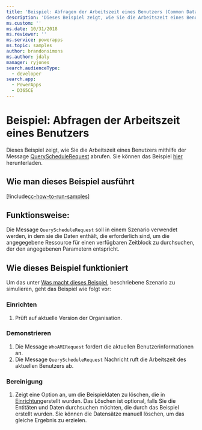 ```yaml
---
title: 'Beispiel: Abfragen der Arbeitszeit eines Benutzers (Common Data Service) | Microsoft Docs'
description: 'Dieses Beispiel zeigt, wie Sie die Arbeitszeit eines Benutzers abrufen.'
ms.custom: ''
ms.date: 10/31/2018
ms.reviewer: ''
ms.service: powerapps
ms.topic: samples
author: brandonsimons
ms.author: jdaly
manager: ryjones
search.audienceType:
  - developer
search.app:
  - PowerApps
  - D365CE
---
```

# <a name="sample-query-the-working-hours-of-a-user"></a>Beispiel: Abfragen der Arbeitszeit eines Benutzers

<!-- https://docs.microsoft.com/dynamics365/customer-engagement/developer/sample-query-working-hours-user -->

Dieses Beispiel zeigt, wie Sie die Arbeitszeit eines Benutzers mithilfe der Message [QueryScheduleRequest](https://docs.microsoft.com/dotnet/api/microsoft.crm.sdk.messages.queryschedulerequest?view=dynamics-general-ce-9) abrufen. Sie können das Beispiel [hier](https://github.com/Microsoft/PowerApps-Samples/tree/master/cds/orgsvc/C%23/QueryWorkingHours
) herunterladen.

## <a name="how-to-run-this-sample"></a>Wie man dieses Beispiel ausführt

[!include[cc-how-to-run-samples](../../includes/cc-how-to-run-samples.md)]

## <a name="what-this-sample-does"></a>Funktionsweise:

Die Message `QueryScheduleRequest` soll in einem Szenario verwendet werden, in dem sie die Daten enthält, die erforderlich sind, um die angegegebene Ressource für einen verfügbaren Zeitblock zu durchsuchen, der den angegebenen Parametern entspricht.

## <a name="how-this-sample-works"></a>Wie dieses Beispiel funktioniert

Um das unter [Was macht dieses Beispiel](#what-this-sample-does), beschriebene Szenario zu simulieren, geht das Beispiel wie folgt vor:

### <a name="setup"></a>Einrichten

1. Prüft auf aktuelle Version der Organisation.

### <a name="demonstrate"></a>Demonstrieren

1. Die Message `WhoAMIRequest` fordert die aktuellen Benutzerinformationen an.
2. Die Message `QueryScheduleRequest` Nachricht ruft die Arbeitszeit des aktuellen Benutzers ab.

### <a name="clean-up"></a>Bereinigung

1. Zeigt eine Option an, um die Beispieldaten zu löschen, die in [Einrichtung](#setup)erstellt wurden.
    Das Löschen ist optional, falls Sie die Entitäten und Daten durchsuchen möchten, die durch das Beispiel erstellt wurden. Sie können die Datensätze manuell löschen, um das gleiche Ergebnis zu erzielen.
